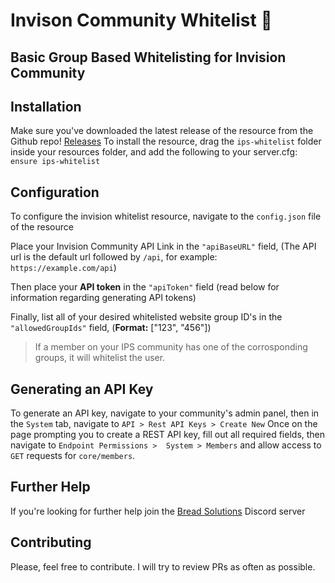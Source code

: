 # Invison Community Whitelist 🍞
## Basic Group Based Whitelisting for Invision Community

## Installation
Make sure you've downloaded the latest release of the resource from the Github repo! [Releases](https://github.com/bread-solutions/invision-whitelist/releases)
To install the resource, drag the `ips-whitelist` folder inside your resources folder, and add the following to your server.cfg:
`ensure ips-whitelist` 

## Configuration
To configure the invision whitelist resource, navigate to the `config.json` file of the resource

Place your Invision Community API Link in the `"apiBaseURL"` field, (The API url is the default url followed by `/api`, for example: `https://example.com/api`)

Then place your **API token** in the `"apiToken"` field (read below for information regarding generating API tokens)

Finally, list all of your desired whitelisted website group ID's in the `"allowedGroupIds"` field, (**Format:** ["123", "456"])
>If a member on your IPS community has one of the corrosponding groups, it will whitelist the user.

## Generating an API Key
To generate an API key, navigate to your community's admin panel, then in the `System` tab, navigate to `API > Rest API Keys > Create New`
Once on the page prompting you to create a REST API key, fill out all required fields, then navigate to `Endpoint Permissions >  System > Members` and allow access to `GET` requests for `core/members`.

## Further Help
If you're looking for further help join the [Bread Solutions](https://discord.gg/JckpxefJzu) Discord server


## Contributing
Please, feel free to contribute. I will try to review PRs as often as possible.
